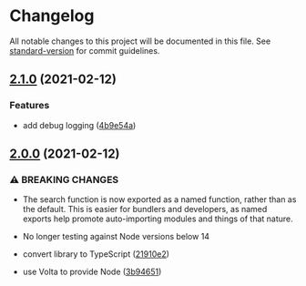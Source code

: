 # Changelog

All notable changes to this project will be documented in this file. See [standard-version](https://github.com/conventional-changelog/standard-version) for commit guidelines.

## [2.1.0](https://github.com/alexlafroscia/ripgrep-js/compare/v2.0.0...v2.1.0) (2021-02-12)

### Features

- add debug logging ([4b9e54a](https://github.com/alexlafroscia/ripgrep-js/commit/4b9e54a2ec081d69d6af9c87d1aeab7624b2c9f1))

## [2.0.0](https://github.com/alexlafroscia/ripgrep-js/compare/v1.1.0...v2.0.0) (2021-02-12)

### ⚠ BREAKING CHANGES

- The search function is now exported as a named function, rather than as the default. This is easier for bundlers and developers, as named exports help promote auto-importing modules and things of that nature.
- No longer testing against Node versions below 14

- convert library to TypeScript ([21910e2](https://github.com/alexlafroscia/ripgrep-js/commit/21910e260b91195dec3dcf3d217a1cf5727283c9))
- use Volta to provide Node ([3b94651](https://github.com/alexlafroscia/ripgrep-js/commit/3b94651efc457d40d625b0ece59c6c8d7c5acf0d))
